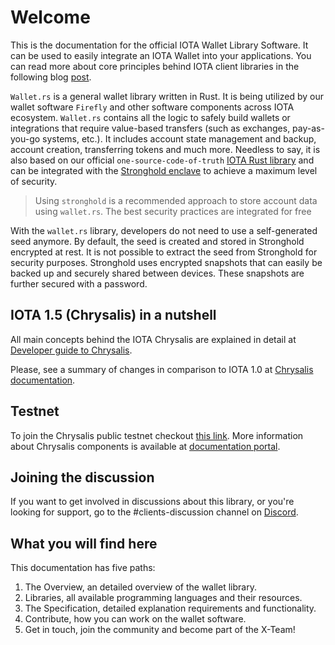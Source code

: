 # Welcome
This is the documentation for the official IOTA Wallet Library Software. It can be used to easily integrate an IOTA Wallet into your applications. You can read more about core principles behind IOTA client libraries in the following blog [post](https://blog.iota.org/the-new-iota-client-libraries-harder-better-faster-stronger/).

`Wallet.rs` is a general wallet library written in Rust. It is being utilized by our wallet software `Firefly` and other software components across IOTA ecosystem. `Wallet.rs` contains all the logic to safely build wallets or integrations that require value-based transfers (such as exchanges, pay-as-you-go systems, etc.). It includes account state management and backup, account creation, transferring tokens and much more. Needless to say, it is also based on our official `one-source-code-of-truth` [IOTA Rust library](https://github.com/iotaledger/iota.rs) and can be integrated with the [Stronghold enclave](https://blog.iota.org/iota-stronghold-6ce55d311d7c/) to achieve a maximum level of security.

> Using `stronghold` is a recommended approach to store account data using `wallet.rs`. The best security practices are integrated for free 

With the `wallet.rs` library, developers do not need to use a self-generated seed anymore. By default, the seed is created and stored in Stronghold encrypted at rest. It is not possible to extract the seed from Stronghold for security purposes. Stronghold uses encrypted snapshots that can easily be backed up and securely shared between devices. These snapshots are further secured with a password.

## IOTA 1.5 (Chrysalis) in a nutshell
All main concepts behind the IOTA Chrysalis are explained in detail at [Developer guide to Chrysalis](https://chrysalis.docs.iota.org/guides/dev_guide.html).

Please, see a summary of changes in comparison to IOTA 1.0 at [Chrysalis documentation](https://chrysalis.docs.iota.org/guides/index.html).

## Testnet
To join the Chrysalis public testnet checkout [this link](https://blog.iota.org/chrysalis-phase-2-testnet-out-now/). More information about Chrysalis components is available at [documentation portal](https://chrysalis.docs.iota.org/).

## Joining the discussion
If you want to get involved in discussions about this library, or you're looking for support, go to the #clients-discussion channel on [Discord](https://discord.iota.org).

## What you will find here
This documentation has five paths:
1. The Overview, an detailed overview of the wallet library. 
2. Libraries, all available programming languages and their resources.
3. The Specification, detailed explanation requirements and functionality.
4. Contribute, how you can work on the wallet software.
5. Get in touch, join the community and become part of the X-Team!

